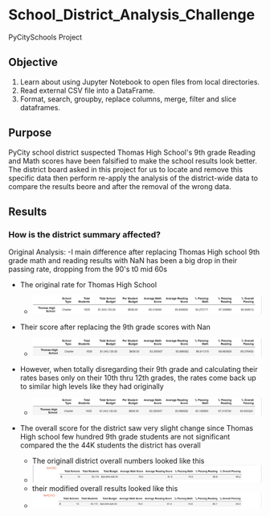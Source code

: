 # School_District_Analysis_Challenge
PyCitySchools Project

## Objective
1. Learn about using Jupyter Notebook to open files from local directories.
2. Read external CSV file into a DataFrame.
3. Format, search, groupby, replace columns, merge, filter and slice dataframes.



## Purpose
PyCity school district suspected Thomas High School's 9th grade Reading and Math scores have been falsified to make the school results look better. The district board asked in this project for us to locate and remove this specific data then perform re-apply the analysis of the district-wide data to compare the results beore and after the removal of the wrong data. 


## Results

### How is the district summary affected?
Original Analysis:
-I main difference after replacing Thomas High school 9th grade math and reading results with NaN has been a big drop in their passing rate, dropping from the 90's t0 mid 60s

- The original rate for Thomas High School
  - ![IMAGE_DESCRIPTION](/Resources/THS-Original.png)
  
- Their score after replacing the 9th grade scores with Nan
  - ![IMAGE_DESCRIPTION](/Resources/THS-new.png)

- However, when totally disregarding their 9th grade and calculating their rates bases only on their 10th thru 12th grades, the rates come back up to similar high levels like they had originally
  - ![IMAGE_DESCRIPTION](/Resources/THS-adjusted.png)


- The overall score for the district saw very slight change since Thomas High school few hundred 9th grade students are not significant compared the the 44K students the district has overall

  - The originall district overall numbers looked like this
  - ![IMAGE_DESCRIPTION](/Resources/overall-original.png)
  - their modified overall results looked like this
  - ![IMAGE_DESCRIPTION](/Resources/overall-new.png)


